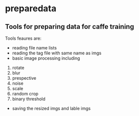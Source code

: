 # preparedata

## Tools for preparing data for caffe training
Tools feaures are:
- reading file name lists
- reading the tag file with same name as imgs
- basic image processing including

> 
1. rotate
2. blur 
3. prespective
4. noise
5. scale
6. random crop
7. binary threshold

- saving the resized imgs and lable imgs
